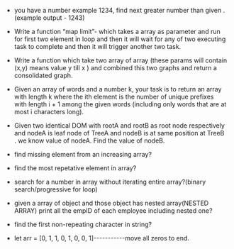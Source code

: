 - you have a number example 1234, find next greater number than given . (example output - 1243)

- Write a function “map limit”- which takes a array as parameter and run for first two element in loop and then it will wait for any of two executing task to complete and then it will trigger another two task.

-	Write a function which take two array of array (these params will contain (x,y) means value y till x ) and combined this two graphs and return a consolidated graph.

- Given an array of words and a number k, your task is to return an array with length k where the ith element is the number of unique prefixes with length i + 1 among the given words (including only words that are at most i characters long).

- Given two identical DOM with rootA and rootB as root node respectively and nodeA is leaf node of TreeA and nodeB is at same position at TreeB . we know value of nodeA. Find the value of nodeB.

- find missing element from an increasing array?

-	find the most repetative element in array?

- search for a number in array without iterating entire array?(binary search/progressive for loop)

-	given a array of object and those object has nested array(NESTED ARRAY) print all the empID of each employee including nested one?

-	find the first non-repeating character in string?	

- let arr = [0, 1, 1, 0, 1, 0, 0, 1]-----------move all zeros to end.

